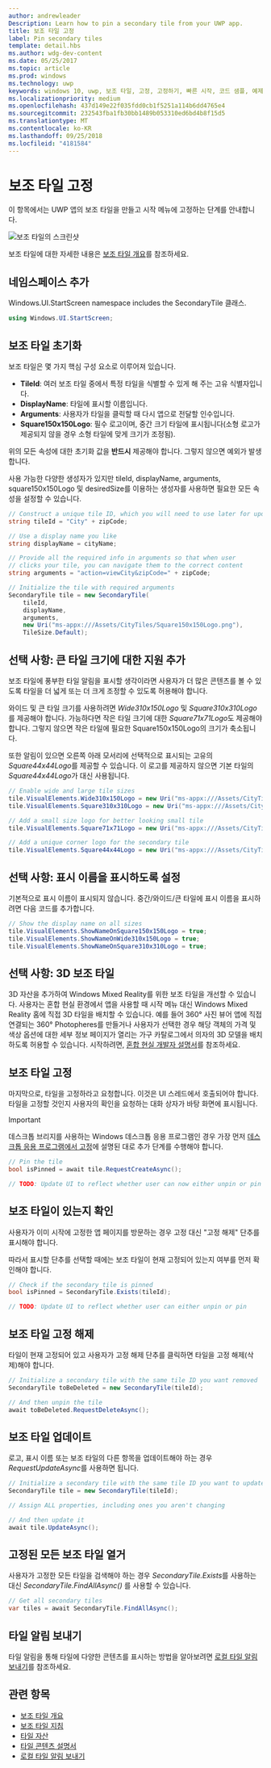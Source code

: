 ```yaml
---
author: andrewleader
Description: Learn how to pin a secondary tile from your UWP app.
title: 보조 타일 고정
label: Pin secondary tiles
template: detail.hbs
ms.author: wdg-dev-content
ms.date: 05/25/2017
ms.topic: article
ms.prod: windows
ms.technology: uwp
keywords: windows 10, uwp, 보조 타일, 고정, 고정하기, 빠른 시작, 코드 샘플, 예제, 보조타일
ms.localizationpriority: medium
ms.openlocfilehash: 437d149e22f035fdd0cb1f5251a114b6dd4765e4
ms.sourcegitcommit: 232543fba1fb30bb1489b053310ed6bd4b8f15d5
ms.translationtype: MT
ms.contentlocale: ko-KR
ms.lasthandoff: 09/25/2018
ms.locfileid: "4181584"
---
```

# <a name="pin-secondary-tiles"></a>보조 타일 고정


이 항목에서는 UWP 앱의 보조 타일을 만들고 시작 메뉴에 고정하는 단계를 안내합니다.

![보조 타일의 스크린샷](images/secondarytiles.png)

보조 타일에 대한 자세한 내용은 [보조 타일 개요](secondary-tiles.md)를 참조하세요.


## <a name="add-namespace"></a>네임스페이스 추가

Windows.UI.StartScreen namespace includes the SecondaryTile 클래스.

```csharp
using Windows.UI.StartScreen;
```


## <a name="initialize-the-secondary-tile"></a>보조 타일 초기화

보조 타일은 몇 가지 핵심 구성 요소로 이루어져 있습니다.

* **TileId**: 여러 보조 타일 중에서 특정 타일을 식별할 수 있게 해 주는 고유 식별자입니다.
* **DisplayName**: 타일에 표시할 이름입니다.
* **Arguments**: 사용자가 타일을 클릭할 때 다시 앱으로 전달할 인수입니다.
* **Square150x150Logo**: 필수 로고이며, 중간 크기 타일에 표시됩니다(소형 로고가 제공되지 않을 경우 소형 타일에 맞게 크기가 조정됨).

위의 모든 속성에 대한 초기화 값을 **반드시** 제공해야 합니다. 그렇지 않으면 예외가 발생합니다.

사용 가능한 다양한 생성자가 있지만 tileId, displayName, arguments, square150x150Logo 및 desiredSize를 이용하는 생성자를 사용하면 필요한 모든 속성을 설정할 수 있습니다.

```csharp
// Construct a unique tile ID, which you will need to use later for updating the tile
string tileId = "City" + zipCode;

// Use a display name you like
string displayName = cityName;

// Provide all the required info in arguments so that when user
// clicks your tile, you can navigate them to the correct content
string arguments = "action=viewCity&zipCode=" + zipCode;

// Initialize the tile with required arguments
SecondaryTile tile = new SecondaryTile(
    tileId,
    displayName,
    arguments,
    new Uri("ms-appx:///Assets/CityTiles/Square150x150Logo.png"),
    TileSize.Default);
```


## <a name="optional-add-support-for-larger-tile-sizes"></a>선택 사항: 큰 타일 크기에 대한 지원 추가

보조 타일에 풍부한 타일 알림을 표시할 생각이라면 사용자가 더 많은 콘텐츠를 볼 수 있도록 타일을 더 넓게 또는 더 크게 조정할 수 있도록 허용해야 합니다.

와이드 및 큰 타일 크기를 사용하려면 *Wide310x150Logo* 및 *Square310x310Logo*를 제공해야 합니다. 가능하다면 작은 타일 크기에 대한 *Square71x71Logo*도 제공해야 합니다. 그렇지 않으면 작은 타일에 필요한 Square150x150Logo의 크기가 축소됩니다.

또한 알림이 있으면 오른쪽 아래 모서리에 선택적으로 표시되는 고유의 *Square44x44Logo*를 제공할 수 있습니다. 이 로고를 제공하지 않으면 기본 타일의 *Square44x44Logo*가 대신 사용됩니다.

```csharp
// Enable wide and large tile sizes
tile.VisualElements.Wide310x150Logo = new Uri("ms-appx:///Assets/CityTiles/Wide310x150Logo.png");
tile.VisualElements.Square310x310Logo = new Uri("ms-appx:///Assets/CityTiles/Square310x310Logo.png");

// Add a small size logo for better looking small tile
tile.VisualElements.Square71x71Logo = new Uri("ms-appx:///Assets/CityTiles/Square71x71Logo.png");

// Add a unique corner logo for the secondary tile
tile.VisualElements.Square44x44Logo = new Uri("ms-appx:///Assets/CityTiles/Square44x44Logo.png");
```


## <a name="optional-enable-showing-the-display-name"></a>선택 사항: 표시 이름을 표시하도록 설정

기본적으로 표시 이름이 표시되지 않습니다. 중간/와이드/큰 타일에 표시 이름을 표시하려면 다음 코드를 추가합니다.

```csharp
// Show the display name on all sizes
tile.VisualElements.ShowNameOnSquare150x150Logo = true;
tile.VisualElements.ShowNameOnWide310x150Logo = true;
tile.VisualElements.ShowNameOnSquare310x310Logo = true;
```


## <a name="optional-3d-secondary-tiles"></a>선택 사항: 3D 보조 타일
3D 자산을 추가하여 Windows Mixed Reality를 위한 보조 타일을 개선할 수 있습니다. 사용자는 혼합 현실 환경에서 앱을 사용할 때 시작 메뉴 대신 Windows Mixed Reality 홈에 직접 3D 타일을 배치할 수 있습니다. 예를 들어 360° 사진 뷰어 앱에 직접 연결되는 360° Photopheres를 만들거나 사용자가 선택한 경우 해당 객체의 가격 및 색상 옵션에 대한 세부 정보 페이지가 열리는 가구 카탈로그에서 의자의 3D 모델을 배치하도록 허용할 수 있습니다. 시작하려면, [혼합 현실 개발자 설명서](https://developer.microsoft.com/windows/mixed-reality/implementing_3d_deep_links_for_your_app_in_the_windows_mixed_reality_home)를 참조하세요.



## <a name="pin-the-secondary-tile"></a>보조 타일 고정

마지막으로, 타일을 고정하라고 요청합니다. 이것은 UI 스레드에서 호출되어야 합니다. 타일을 고정할 것인지 사용자의 확인을 요청하는 대화 상자가 바탕 화면에 표시됩니다.

> [!IMPORTANT]
> 데스크톱 브리지를 사용하는 Windows 데스크톱 응용 프로그램인 경우 가장 먼저 [데스크톱 응용 프로그램에서 고정](secondary-tiles-desktop-pinning.md)에 설명된 대로 추가 단계를 수행해야 합니다.

```csharp
// Pin the tile
bool isPinned = await tile.RequestCreateAsync();

// TODO: Update UI to reflect whether user can now either unpin or pin
```


## <a name="check-if-a-secondary-tile-exists"></a>보조 타일이 있는지 확인

사용자가 이미 시작에 고정한 앱 페이지를 방문하는 경우 고정 대신 "고정 해제" 단추를 표시해야 합니다.

따라서 표시할 단추를 선택할 때에는 보조 타일이 현재 고정되어 있는지 여부를 먼저 확인해야 합니다.

```csharp
// Check if the secondary tile is pinned
bool isPinned = SecondaryTile.Exists(tileId);

// TODO: Update UI to reflect whether user can either unpin or pin
```


## <a name="unpinning-a-secondary-tile"></a>보조 타일 고정 해제

타일이 현재 고정되어 있고 사용자가 고정 해제 단추를 클릭하면 타일을 고정 해제(삭제)해야 합니다.

```csharp
// Initialize a secondary tile with the same tile ID you want removed
SecondaryTile toBeDeleted = new SecondaryTile(tileId);

// And then unpin the tile
await toBeDeleted.RequestDeleteAsync();
```


## <a name="updating-a-secondary-tile"></a>보조 타일 업데이트

로고, 표시 이름 또는 보조 타일의 다른 항목을 업데이트해야 하는 경우 *RequestUpdateAsync*를 사용하면 됩니다.

```csharp
// Initialize a secondary tile with the same tile ID you want to update
SecondaryTile tile = new SecondaryTile(tileId);

// Assign ALL properties, including ones you aren't changing

// And then update it
await tile.UpdateAsync();
```


## <a name="enumerating-all-pinned-secondary-tiles"></a>고정된 모든 보조 타일 열거

사용자가 고정한 모든 타일을 검색해야 하는 경우 *SecondaryTile.Exists*를 사용하는 대신 *SecondaryTile.FindAllAsync()* 를 사용할 수 있습니다.

```csharp
// Get all secondary tiles
var tiles = await SecondaryTile.FindAllAsync();
```


## <a name="send-a-tile-notification"></a>타일 알림 보내기

타일 알림을 통해 타일에 다양한 콘텐츠를 표시하는 방법을 알아보려면 [로컬 타일 알림 보내기](sending-a-local-tile-notification.md)를 참조하세요.


## <a name="related"></a>관련 항목

* [보조 타일 개요](secondary-tiles.md)
* [보조 타일 지침](secondary-tiles-guidance.md)
* [타일 자산](app-assets.md)
* [타일 콘텐츠 설명서](create-adaptive-tiles.md)
* [로컬 타일 알림 보내기](sending-a-local-tile-notification.md)
